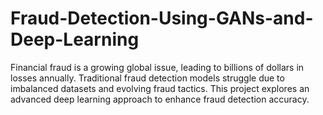 # Fraud-Detection-Using-GANs-and-Deep-Learning
Financial fraud is a growing global issue, leading to billions of dollars in losses annually. Traditional fraud detection models struggle due to imbalanced datasets and evolving fraud tactics. This project explores an advanced deep learning approach to enhance fraud detection accuracy.
